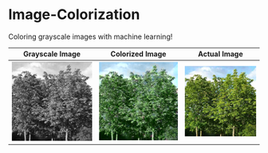 # Image-Colorization
Coloring grayscale images with machine learning!


Grayscale Image            |  Colorized Image |  Actual Image
:-------------------------:|:-------------------------:|:-------------------------:
![](https://github.com/divdasani/Image-Colorization/blob/master/img/trees2_g.jpg) |  ![](https://github.com/divdasani/Image-Colorization/blob/master/img/2_result.png) | ![](https://github.com/divdasani/Image-Colorization/blob/master/img/trees2.jpg)
